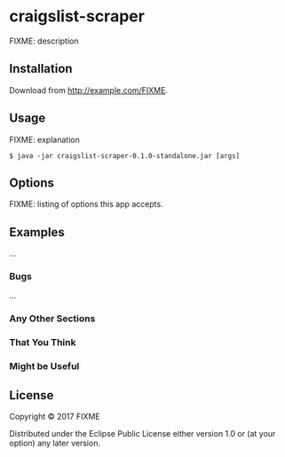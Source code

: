 # craigslist-scraper

FIXME: description

## Installation

Download from http://example.com/FIXME.

## Usage

FIXME: explanation

    $ java -jar craigslist-scraper-0.1.0-standalone.jar [args]

## Options

FIXME: listing of options this app accepts.

## Examples

...

### Bugs

...

### Any Other Sections
### That You Think
### Might be Useful

## License

Copyright © 2017 FIXME

Distributed under the Eclipse Public License either version 1.0 or (at
your option) any later version.
